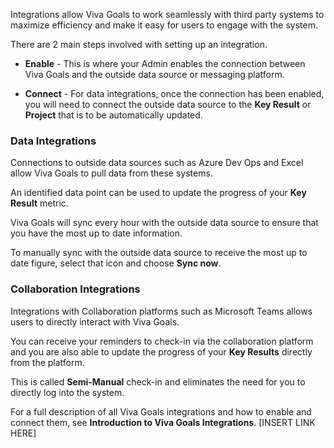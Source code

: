 Integrations allow Viva Goals to work seamlessly with third party systems to maximize efficiency and make it easy for users to engage with the system.

There are 2 main steps involved with setting up an integration.

- **Enable** - This is where your Admin enables the connection between Viva Goals and the outside data source or messaging platform.

- **Connect** - For data integrations, once the connection has been enabled, you will need to connect the outside data source to the **Key Result** or **Project** that is to be automatically updated.

### Data Integrations

Connections to outside data sources such as Azure Dev Ops and Excel allow Viva Goals to pull data from these systems.

An identified data point can be used to update the progress of your **Key Result** metric.

Viva Goals will sync every hour with the outside data source to ensure that you have the most up to date information.

To manually sync with the outside data source to receive the most up to date figure, select that icon and choose **Sync now**.

### Collaboration Integrations

Integrations with Collaboration platforms such as Microsoft Teams allows users to directly interact with Viva Goals.

You can receive your reminders to check-in via the collaboration platform and you are also able to update the progress of your **Key Results** directly from the platform.

This is called **Semi-Manual** check-in and eliminates the need for you to directly log into the system.

For a full description of all Viva Goals integrations and how to enable and connect them, see **Introduction to Viva Goals Integrations**. \[INSERT LINK HERE\]
